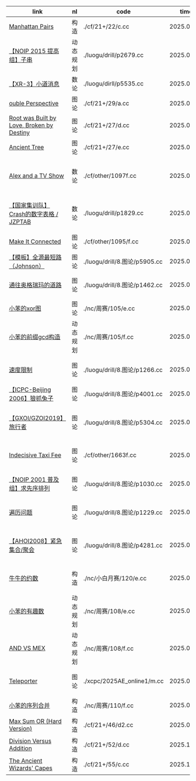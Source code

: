 | link                                                                                       | nl       | code                          | time       | re | pt                     |
|--------------------------------------------------------------------------------------------|----------|-------------------------------|------------|----|------------------------|
| [Manhattan Pairs](https://codeforces.com/contest/2122/problem/C)                           | 构造     | ./cf/21+/22/c.cc              | 2025.07.21 | 0  | 构造                   |
| [【NOIP 2015 提高组】子串](https://www.luogu.com.cn/problem/P2679)                         | 动态规划 | ./luogu/drill/p2679.cc        | 2025.08.04 | 1  | 动态规划，状态压缩     |
| [【XR-3】小道消息](https://www.luogu.com.cn/problem/P5535)                                 | 数论     | ./luogu/dirll/p5535.cc        | 2025.08.06 | 1  | 素数，构造             |
| [ouble Perspective](https://codeforces.com/contest/2129/problem/A)                         | 图论     | ./cf/21+/29/a.cc              | 2025.08.07 | 1  | 并查集                 |
| [Root was Built by Love, Broken by Destiny](https://codeforces.com/contest/2127/problem/D) | 图论     | ./cf/21+/27/d.cc              | 2025.08.11 | 1  | 组合数学，树           |
| [Ancient Tree](https://codeforces.com/contest/2127/problem/E)                              | 图论     | ./cf/21+/27/e.cc              | 2025.08.12 | 2  | **虚拟树**             |
| [Alex and a TV Show](https://codeforces.com/contest/1097/problem/F)                        | 数论     | ./cf/other/1097f.cc           | 2025.08.15 | 0  | 状态压缩，莫比乌斯反演 |
| [【国家集训队】Crash的数字表格 / JZPTAB](https://www.luogu.com.cn/problem/P1829)           | 数论     | ./luogu/drill/p1829.cc        | 2025.08.18 | 1  | 整数分块，莫比乌斯反演 |
| [Make It Connected](https://codeforces.com/contest/1095/problem/F)                         | 图论     | ./cf/other/1095/f.cc          | 2025.08.18 | 1  | 最小生成树             |
| [【模板】全源最短路（Johnson）](https://www.luogu.com.cn/problem/P5905)                    | 图论     | ./luogu/drill/8.图论/p5905.cc | 2025.08.20 | 0  | spfa，dijkstra         |
| [通往奥格瑞玛的道路](https://www.luogu.com.cn/problem/P1462)                               | 图论     | ./luogu/drill/8.图论/p1462.cc | 2025.08.20 | 1  | 二分答案，dijkstra     |
| [小苯的xor图](https://ac.nowcoder.com/acm/contest/115861)                                  | 图论     | ./nc/周赛/105/e.cc            | 2025.08.22 | 0  | 图论，位运算           |
| [小苯的前缀gcd构造](https://ac.nowcoder.com/acm/contest/115861/F)                          | 动态规划 | ./nc/周赛/105/f.cc            | 2025.08.22 | 0  | 动态规划               |
| [速度限制](https://www.luogu.com.cn/problem/P1266)                                         | 图论     | ./luogu/drill/8.图论/p1266.cc | 2025.08.24 | 0  | 最短路，分层图         |
| [【ICPC-Beijing 2006】狼抓兔子](https://www.luogu.com.cn/problem/P4001)                    | 图论     | ./luogu/drill/8.图论/p4001.cc | 2025.08.25 | 0  | 最大流                 |
| [【GXOI/GZOI2019】旅行者](https://www.luogu.com.cn/problem/P5304)                          | 图论     | ./luogu/drill/8.图论/p5304.cc | 2025.08.28 | 0  | 最短路，二进制优化     |
| [Indecisive Taxi Fee](https://codeforces.com/problemset/problem/1163/F)                    | 图论     | ./cf/other/1663f.cc           | 2025.09.01 | 1  | 最短路，构造优化       |
| [【NOIP 2001 普及组】求先序排列](https://www.luogu.com.cn/problem/P1030)                   | 图论     | ./luogu/drill/8.图论/p1030.cc | 2025.09.02 | 0  | 前中后序，树上问题     |
| [遍历问题](https://www.luogu.com.cn/problem/P1229)                                         | 图论     | ./luogu/drill/8.图论/p1229.cc | 2025.09.02 | 0  | 前中后序 ，树上问题    |
| [【AHOI2008】紧急集合/聚会](https://www.luogu.com.cn/problem/P4281)                        | 图论     | ./luogu/drill/8.图论/p4281.cc | 2025.09.04 | 0  | 最近公共祖先，构造     |
| [牛牛的约数](https://ac.nowcoder.com/acm/contest/116657/E)                                 | 构造     | ./nc/小白月赛/120/e.cc        | 2025.09.05 | 1  | 枚举，队列优化         |
| [小苯的有趣数](https://ac.nowcoder.com/acm/contest/116658/E)                               | 动态规划 | ./nc/周赛/108/e.cc            | 2025.09.07 | 1  | 构造，01背包           |
| [AND VS MEX](https://ac.nowcoder.com/acm/contest/116658/F)                                 | 动态规划 | ./nc/周赛/108/f.cc            | 2025.09.08 | 1  | 构造，sosdp            |
| [Teleporter](https://qoj.ac/contest/2513/problem/14313)                                    | 图论     | ./xcpc/2025AE_online1/m.cc    | 2025.09.10 | 1  | 最短路，分层图         |
| [小苯的序列合并](https://ac.nowcoder.com/acm/contest/117163/F)                             | 构造     | ./nc/周赛/110/f.cc            | 2025.09.24 | 0  | 构造                   |
| [Max Sum OR (Hard Version)](https://codeforces.com/contest/2146/problem/D2)                | 构造     | ./cf/21+/46/d2.cc             | 2025.09.26 | 0  | 构造                   |
| [Division Versus Addition](https://codeforces.com/contest/2152/problem/D)                  | 构造     | ./cf/21+/52/d.cc              | 2025.10.09 | 0  | 构造                   |
| [The Ancient Wizards' Capes](https://codeforces.com/contest/2155/problem/C)                | 构造     | ./cf/21+/55/c.cc              | 2025.10.10 | 0  | 构造                   |
